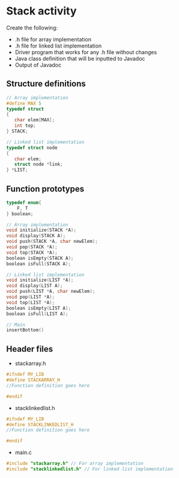 # Stack activity

Create the following:

- .h file for array implementation
- .h file for linked list implementation
- Driver program that works for any .h file without changes
- Java class definition that will be inputted to Javadoc
- Output of Javadoc

## Structure definitions

```c
// Array implementation
#define MAX 5
typedef struct
{
   char elem[MAX];
   int top;
} STACK;

// Linked list implementation
typedef struct node
{
   char elem;
   struct node *link;
} *LIST;
```

## Function prototypes

```c
typedef enum{
    F, T
} boolean;

// Array implementation
void initialize(STACK *A);
void display(STACK A);
void push(STACK *A, char newElem);
void pop(STACK *A);
void top(STACK *A);
boolean isEmpty(STACK A);
boolean isFull(STACK A);

// Linked list implementation
void initialize(LIST *A);
void display(LIST A);
void push(LIST *A, char newElem);
void pop(LIST *A);
void top(LIST *A);
boolean isEmpty(LIST A);
boolean isFull(LIST A);

// Main
insertBottom()
```

## Header files

- stackarray.h

```c
#ifndef MY_LIB
#define STACKARRAY_H
//Function definition goes here

#endif
```

- stacklinkedlist.h

```c
#ifndef MY_LIB
#define STACKLINKEDLIST_H
//Function definition goes here

#endif
```

- main.c

```c
#include "stackarray.h" // For array implementation
#include "stacklinkedlist.h" // For linked list implementation
```
